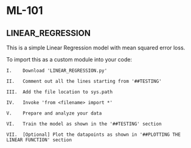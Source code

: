 # ML-101


## LINEAR_REGRESSION

This is a simple Linear Regression model with mean squared error loss.

To import this as a custom module into your code:

    I.    Download 'LINEAR_REGRESSION.py'
    
    II.   Comment out all the lines starting from '##TESTING'
    
    III.  Add the file location to sys.path
    
    IV.   Invoke 'from <filename> import *'
    
    V.    Prepare and analyze your data
    
    VI.   Train the model as shown in the '##TESTING' section
    
    VII.  [Optional] Plot the datapoints as shown in '##PLOTTING THE LINEAR FUNCTION' section
